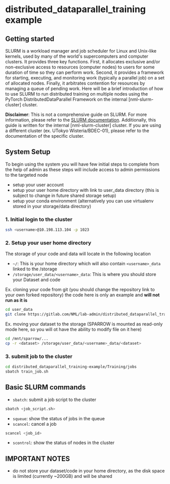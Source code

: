 # distributed_dataparallel_training example



## Getting started

SLURM is a workload manager and job scheduler for Linux and Unix-like kernels, used by many of the world's supercomputers 
and computer clusters. It provides three key functions. First, it allocates exclusive and/or non-exclusive access to resources 
(computer nodes) to users for some duration of time so they can perform work. Second, it provides a framework for starting, 
executing, and monitoring work (typically a parallel job) on a set of allocated nodes. Finally, it arbitrates contention 
for resources by managing a queue of pending work. Here will be a brief introduction of how to use SLURM to run 
distributed training on multiple nodes using the PyTorch DistributedDataParallel Framework on the internal 
[nml-slurm-cluster] cluster.

**Disclaimer**: This is not a comprehensive guide on SLURM. For more information, please refer to the [SLURM documentation](https://slurm.schedmd.com/overview.html). Additionally, this guide is written for the internal [nml-slurm-cluster] cluster. If you are using a different cluster (ex. UTokyo Wisteria/BDEC-01), please refer to the documentation of the specific cluster.


## System Setup
To begin using the system you will have few initial steps to complete from the help of admin as these steps will include 
access to admin permissions to the targeted node
- setup your user account
- setup your user home directory with link to user_data directory (this is subject to change in future shared storage setup)
- setup your conda environment (alternatively you can use virtualenv stored in your storage/data directory)

### 1. Initial login to the cluster
```bash
ssh <username>@10.198.113.104 -p 1023
```


### 2. Setup your user home directory
The storage of your code and data will locate in the following location
- `~/`: This is your home directory which will also contain `<username>_data` linked to the /storage
- `/storage/user_data/<username>_data`: This is where you should store your Dataset and code

Ex. cloning your code from git (you should change the repository link to your own forked repository)
the code here is only an example and **will not run as it is**
```bash
cd user_data
git clone https://gitlab.com/NML/lab-admin/distributed_dataparallel_training-example.git
```

Ex. moving your dataset to the storage (SPARROW is mounted as read-only mode here, so you will ot have the ability to 
modify file on it here)
```bash
cd /mnt/sparrow/...
cp -r <dataset> /storage/user_data/<username>_data/<dataset>
```

### 3. submit job to the cluster
```bash
cd distributed_dataparallel_training-example/Training/jobs
sbatch train_job.sh
```


## Basic SLURM commands 
- `sbatch`: submit a job script to the cluster
```bash
sbatch <job_script.sh>
```
- `squeue`: show the status of jobs in the queue
- `scancel`: cancel a job
```bash
scancel <job_id>
```
- `scontrol`: show the status of nodes in the cluster


## IMPORTANT NOTES
- do not store your dataset/code in your home directory, as the disk space is limited (currently ~200GB) and will be shared
